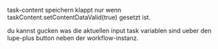task-content speichern klappt nur wenn
taskContent.setContentDataValid(true) gesetzt ist.

du kannst gucken was die aktuellen input task variablen sind ueber den
lupe-plus button neben der workflow-instanz.